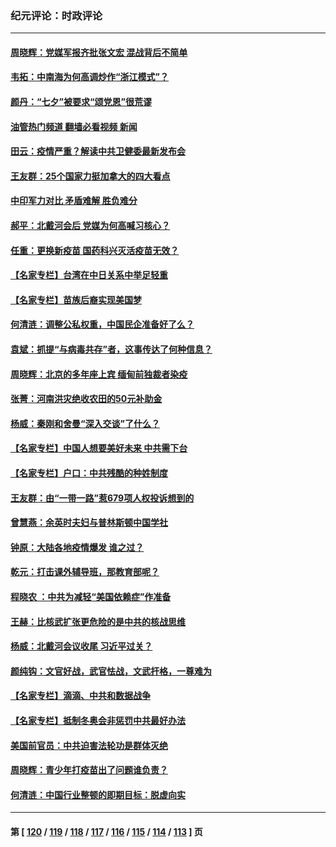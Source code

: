 ### 纪元评论：时政评论
---
#### [周晓辉：党媒军报齐批张文宏 混战背后不简单](../../pages/nsc1025/n13164060.md?08160330) 
#### [韦拓：中南海为何高调炒作“浙江模式”？](../../pages/nsc1025/n13161859.md?08160330) 
#### [颜丹：“七夕”被要求“颂党恩”很荒谬](../../pages/nsc1025/n13164032.md?08160330) 
#### [油管热门频道 翻墙必看视频 新闻](ok?08160330)
#### [田云：疫情严重？解读中共卫健委最新发布会](../../pages/nsc1025/n13163312.md?08160330) 
#### [王友群：25个国家力挺加拿大的四大看点](../../pages/nsc1025/n13163081.md?08160330) 
#### [中印军力对比 矛盾难解 胜负难分](../../pages/nsc1025/n13161475.md?08160330) 
#### [郝平：北戴河会后 党媒为何高喊习核心？](../../pages/nsc1025/n13162607.md?08160330) 
#### [任重：更换新疫苗 国药科兴灭活疫苗无效？](../../pages/nsc1025/n13162571.md?08160330) 
#### [【名家专栏】台湾在中日关系中举足轻重](../../pages/nsc1025/n13160478.md?08160330) 
#### [【名家专栏】苗族后裔实现美国梦](../../pages/nsc1025/n13162351.md?08160330) 
#### [何清涟：调整公私权重，中国民企准备好了么？](../../pages/nsc1025/n13161598.md?08160330) 
#### [袁斌：抓提“与病毒共存”者，这事传达了何种信息？](../../pages/nsc1025/n13161892.md?08160330) 
#### [周晓辉：北京的多年座上宾 缅甸前独裁者染疫](../../pages/nsc1025/n13161850.md?08160330) 
#### [张菁：河南洪灾绝收农田的50元补助金](../../pages/nsc1025/n13161827.md?08160330) 
#### [杨威：秦刚和舍曼“深入交谈”了什么？](../../pages/nsc1025/n13161171.md?08160330) 
#### [【名家专栏】中国人想要美好未来 中共需下台](../../pages/nsc1025/n13160390.md?08160330) 
#### [【名家专栏】户口：中共残酷的种姓制度](../../pages/nsc1025/n13160423.md?08160330) 
#### [王友群：由“一带一路”惹679项人权投诉想到的](../../pages/nsc1025/n13158961.md?08160330) 
#### [曾慧燕：余英时夫妇与普林斯顿中国学社](../../pages/nsc1025/n13159706.md?08160330) 
#### [钟原：大陆各地疫情爆发 谁之过？](../../pages/nsc1025/n13158338.md?08160330) 
#### [乾元：打击课外辅导班，那教育部呢？](../../pages/nsc1025/n13159628.md?08160330) 
#### [程晓农 ：中共为减轻“美国依赖症”作准备](../../pages/nsc1025/n13159529.md?08160330) 
#### [王赫：比核武扩张更危险的是中共的核战思维](../../pages/nsc1025/n13159029.md?08160330) 
#### [杨威：北戴河会议收尾 习近平过关？](../../pages/nsc1025/n13158853.md?08160330) 
#### [颜纯钩：文官好战，武官怯战，文武扞格，一尊难为](../../pages/nsc1025/n13158161.md?08160330) 
#### [【名家专栏】滴滴、中共和数据战争](../../pages/nsc1025/n13157786.md?08160330) 
#### [【名家专栏】抵制冬奥会非惩罚中共最好办法](../../pages/nsc1025/n13157699.md?08160330) 
#### [美国前官员：中共迫害法轮功是群体灭绝](../../pages/nsc1025/n13157750.md?08160330) 
#### [周晓辉：青少年打疫苗出了问题谁负责？](../../pages/nsc1025/n13158230.md?08160330) 
#### [何清涟：中国行业整顿的即期目标：脱虚向实](../../pages/nsc1025/n13158048.md?08160330) 

---
#### 第 [ [120](./120.md?08160330) / [119](./119.md?08160330) / [118](./118.md?08160330) / [117](./117.md?08160330) / [116](./116.md?08160330) / [115](./115.md?08160330) / [114](./114.md?08160330) / [113](./113.md?08160330) ] 页
